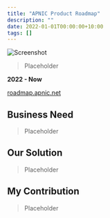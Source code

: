 ```yaml
---
title: "APNIC Product Roadmap"
description: ""
date: 2022-01-01T00:00:00+10:00
tags: []
---
```


![Screenshot](/images/my-work/product-roadmap.png)

> Placeholder

**2022 - Now**

[roadmap.apnic.net](https://roadmap.apnic.net)

## Business Need

> Placeholder

## Our Solution

> Placeholder

## My Contribution

> Placeholder
